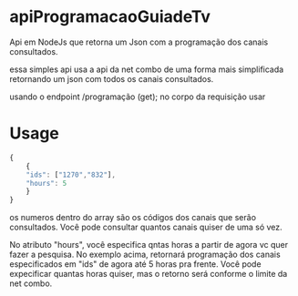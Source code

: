 # apiProgramacaoGuiadeTv
Api em NodeJs que retorna um Json com a programação dos canais consultados.

essa simples api usa a api da net combo de uma forma mais simplificada retornando um json com todos os canais
consultados.

usando o endpoint /programação (get);
no corpo da requisição usar
# Usage


```js
{
    {
	"ids": ["1270","832"],
	"hours": 5
    }
}
```
os numeros dentro do array são os códigos dos canais que serão consultados.
Você pode consultar quantos canais quiser de uma só vez.

No atributo "hours", você especifica qntas horas a partir de agora vc quer fazer a pesquisa.
No exemplo acima, retornará programação dos canais especificados em "ids" de agora até 5 horas pra frente.
Você pode expecificar quantas horas quiser, mas o retorno será conforme o limite da net combo.
